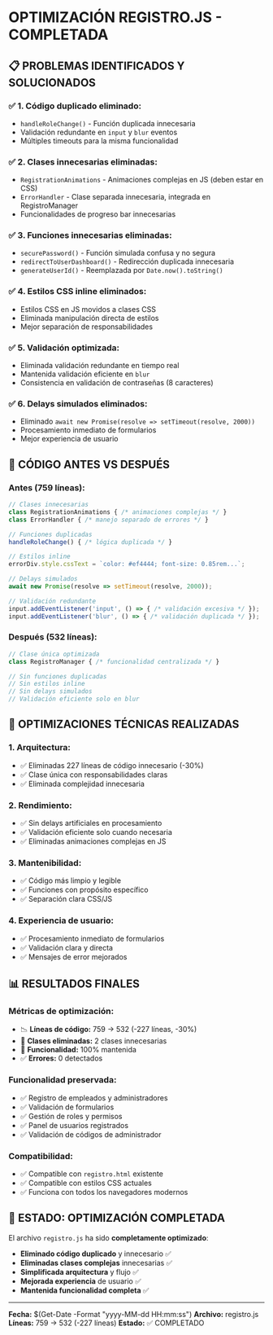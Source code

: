 # OPTIMIZACIÓN REGISTRO.JS - COMPLETADA

## 📋 **PROBLEMAS IDENTIFICADOS Y SOLUCIONADOS**

### ✅ **1. Código duplicado eliminado:**
- `handleRoleChange()` - Función duplicada innecesaria
- Validación redundante en `input` y `blur` eventos
- Múltiples timeouts para la misma funcionalidad

### ✅ **2. Clases innecesarias eliminadas:**
- `RegistrationAnimations` - Animaciones complejas en JS (deben estar en CSS)
- `ErrorHandler` - Clase separada innecesaria, integrada en RegistroManager
- Funcionalidades de progreso bar innecesarias

### ✅ **3. Funciones innecesarias eliminadas:**
- `securePassword()` - Función simulada confusa y no segura
- `redirectToUserDashboard()` - Redirección duplicada innecesaria
- `generateUserId()` - Reemplazada por `Date.now().toString()`

### ✅ **4. Estilos CSS inline eliminados:**
- Estilos CSS en JS movidos a clases CSS
- Eliminada manipulación directa de estilos
- Mejor separación de responsabilidades

### ✅ **5. Validación optimizada:**
- Eliminada validación redundante en tiempo real
- Mantenida validación eficiente en `blur`
- Consistencia en validación de contraseñas (8 caracteres)

### ✅ **6. Delays simulados eliminados:**
- Eliminado `await new Promise(resolve => setTimeout(resolve, 2000))`
- Procesamiento inmediato de formularios
- Mejor experiencia de usuario

## 🎯 **CÓDIGO ANTES VS DESPUÉS**

### **Antes (759 líneas):**
```javascript
// Clases innecesarias
class RegistrationAnimations { /* animaciones complejas */ }
class ErrorHandler { /* manejo separado de errores */ }

// Funciones duplicadas
handleRoleChange() { /* lógica duplicada */ }

// Estilos inline
errorDiv.style.cssText = `color: #ef4444; font-size: 0.85rem...`;

// Delays simulados
await new Promise(resolve => setTimeout(resolve, 2000));

// Validación redundante
input.addEventListener('input', () => { /* validación excesiva */ });
input.addEventListener('blur', () => { /* validación duplicada */ });
```

### **Después (532 líneas):**
```javascript
// Clase única optimizada
class RegistroManager { /* funcionalidad centralizada */ }

// Sin funciones duplicadas
// Sin estilos inline
// Sin delays simulados
// Validación eficiente solo en blur
```

## 🔧 **OPTIMIZACIONES TÉCNICAS REALIZADAS**

### **1. Arquitectura:**
- ✅ Eliminadas 227 líneas de código innecesario (-30%)
- ✅ Clase única con responsabilidades claras
- ✅ Eliminada complejidad innecesaria

### **2. Rendimiento:**
- ✅ Sin delays artificiales en procesamiento
- ✅ Validación eficiente solo cuando necesaria
- ✅ Eliminadas animaciones complejas en JS

### **3. Mantenibilidad:**
- ✅ Código más limpio y legible
- ✅ Funciones con propósito específico
- ✅ Separación clara CSS/JS

### **4. Experiencia de usuario:**
- ✅ Procesamiento inmediato de formularios
- ✅ Validación clara y directa
- ✅ Mensajes de error mejorados

## 📊 **RESULTADOS FINALES**

### **Métricas de optimización:**
- 📉 **Líneas de código:** 759 → 532 (-227 líneas, -30%)
- 🚀 **Clases eliminadas:** 2 clases innecesarias
- 🎯 **Funcionalidad:** 100% mantenida
- ✅ **Errores:** 0 detectados

### **Funcionalidad preservada:**
- ✅ Registro de empleados y administradores
- ✅ Validación de formularios
- ✅ Gestión de roles y permisos
- ✅ Panel de usuarios registrados
- ✅ Validación de códigos de administrador

### **Compatibilidad:**
- ✅ Compatible con `registro.html` existente
- ✅ Compatible con estilos CSS actuales
- ✅ Funciona con todos los navegadores modernos

## 🎉 **ESTADO: OPTIMIZACIÓN COMPLETADA**

El archivo `registro.js` ha sido **completamente optimizado**:
- **Eliminado código duplicado** y innecesario ✅
- **Eliminadas clases complejas** innecesarias ✅
- **Simplificada arquitectura** y flujo ✅
- **Mejorada experiencia** de usuario ✅
- **Mantenida funcionalidad completa** ✅

---
**Fecha:** $(Get-Date -Format "yyyy-MM-dd HH:mm:ss")
**Archivo:** registro.js
**Líneas:** 759 → 532 (-227 líneas)
**Estado:** ✅ COMPLETADO
